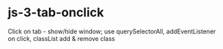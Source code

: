 # js-3-tab-onclick
Click on tab - show/hide window; 
use querySelectorAll, addEventListener on click, classList add & remove class
